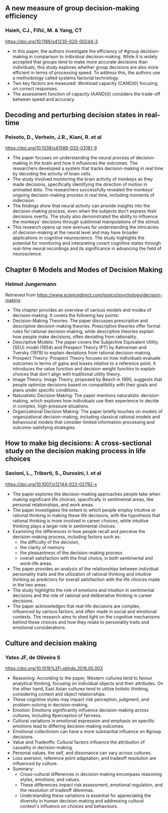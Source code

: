 ## A new measure of group decision-making efficiency
### Hsieh, CJ., Fifić, M. & Yang, CT
https://doi.org/10.1186/s41235-020-00244-3
- In this paper, the authors investigate the efficiency of #group decision-making in comparison to individual decision-making. While it is widely accepted that groups tend to make more accurate decisions than individuals, this study explores whether group decisions are also more efficient in terms of processing speed. To address this, the authors use a methodology called systems factorial technology.
- Two key factors are measured: Workload capacity (CAND(t)) focusing on correct responses.
- The assessment function of capacity (AAND(t)) considers the trade-off between speed and accuracy.

## Decoding and perturbing decision states in real-time
### Peixoto, D., Verhein, J.R., Kiani, R. et al
https://doi.org/10.1038/s41586-020-03181-9
- The paper focuses on understanding the neural process of decision-making in the brain and how it influences the outcomes. The researchers developed a system that tracks decision-making in real time by decoding the activity of brain cells.
- The study involved monitoring the brain activity of monkeys as they made decisions, specifically identifying the direction of motion in animated dots. The researchers successfully revealed the monkeys' ongoing decision-making process in real time, including moments of indecision.
- The findings show that neural activity can provide insights into the decision-making process, even when the subjects don't express their decisions overtly. The study also demonstrated the ability to influence the monkeys' decisions through subliminal manipulations of the stimuli.
- This research opens up new avenues for understanding the intricacies of decision-making at the neural level and may have broader applications in cognitive neuroscience. The study highlights the potential for monitoring and interpreting covert cognitive states through real-time neural recordings and its significance in advancing the field of neuroscience.

## Chapter 6 Models and Modes of Decision Making
### Helmut Jungermann
Retrieved from https://www.sciencedirect.com/topics/psychology/decision-making
- The chapter provides an overview of various models and modes of decision-making. It covers the following key points:
- Decision-Making Theories: The paper discusses prescriptive and descriptive decision-making theories. Prescriptive theories offer formal rules for rational decision-making, while descriptive theories explain how people make decisions, often deviating from rationality.
- Descriptive Models: The paper covers the Subjective Equivalent Utility (SEU) model (1954) and Prospect Theory (PT) by Kahneman and Tversky (1979) to explain deviations from rational decision-making.
- Prospect Theory: Prospect Theory focuses on how individuals evaluate outcomes in terms of gains and losses relative to a reference point. It introduces the value function and decision weight function to explain choices that don't align with traditional utility theory.
- Image Theory: Image Theory, proposed by Beach in 1990, suggests that people optimize decisions based on compatibility with their goals and plans under specific conditions.
- Naturalistic Decision Making: The paper mentions naturalistic decision-making, which explores how individuals use their experience to decide in complex, high-pressure situations.
- Organizational Decision Making: The paper briefly touches on models of organizational decision-making, including classical rational models and behavioural models that consider limited information processing and outcome-satisfying strategies.

## How to make big decisions: A cross-sectional study on the decision making process in life choices
### Savioni, L., Triberti, S., Durosini, I. et al
https://doi.org/10.1007/s12144-022-02792-x
- The paper explores the decision-making approaches people take when making significant life choices, specifically in sentimental areas, like personal relationships, and work areas.
- The paper Investigates the extent to which people employ intuitive or rational thinking in making these life decisions, with the hypothesis that rational thinking is more involved in career choices, while intuitive thinking plays a larger role in sentimental choices.
- Examining the differences in how people recall and perceive the decision-making process, including factors such as:
	- the difficulty of the decision, 
	- the clarity of memory
	- the pleasantness of the decision-making process
	- overall satisfaction with the final choice, in both sentimental and work-life areas.
- The paper provides an analysis of the relationships between individual personality traits and the utilization of rational thinking and intuitive thinking as predictors for overall satisfaction with the life choices made in the two areas.
- The study highlights the role of emotions and intuition in sentimental decisions and the role of rational and deliberative thinking in career decisions.
- The paper acknowledges that real-life decisions are complex, influenced by various factors, and often made in social and emotional contexts. The research aims to shed light on the cognitive mechanisms behind these choices and how they relate to personality traits and emotional considerations.

## Culture and decision making
### Yates JF, de Oliveira S
https://doi.org/10.1016%2Fj.obhdp.2016.05.003
- Reasoning: According to the paper, Western cultures tend to favour analytical thinking, focusing on individual objects and their attributes. On the other hand, East Asian cultures tend to utilize holistic thinking, considering context and object relationships.
- These cognitive styles may impact risk perception, judgment, and problem-solving in decision-making.
- Emotion: Emotions significantly influence decision-making across cultures, including #perception of fairness.
- Cultural variations in emotional expression and emphasis on specific emotions lead to differing decision-making outcomes.
- Emotional collectivism can have a more substantial influence on #group decisions.
- Value and Tradeoffs: Cultural factors influence the attribution of causality in decision-making.
- Personal values, the self, and dissonance can vary across cultures.
- Loss aversion, reference point adaptation, and tradeoff resolution are influenced by culture.
- Summary:
	- Cross-cultural differences in decision-making encompass reasoning styles, emotions, and values.
	- These differences impact risk assessment, emotional regulation, and the resolution of tradeoff dilemmas.
	- Understanding these variations is essential for appreciating the diversity in human decision-making and addressing cultural context's influence on choices and behaviours.
	
